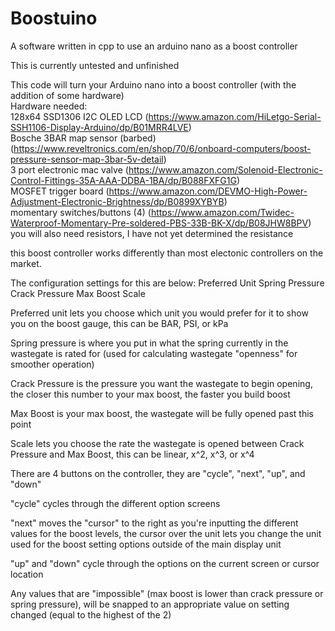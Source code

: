 # Boostuino
A software written in cpp to use an arduino nano as a boost controller

This is currently untested and unfinished

This code will turn your Arduino nano into a boost controller (with the addition of some hardware)  
Hardware needed:  
128x64 SSD1306 I2C OLED LCD (https://www.amazon.com/HiLetgo-Serial-SSH1106-Display-Arduino/dp/B01MRR4LVE)  
Bosche 3BAR map sensor (barbed) (https://www.reveltronics.com/en/shop/70/6/onboard-computers/boost-pressure-sensor-map-3bar-5v-detail)  
3 port electronic mac valve (https://www.amazon.com/Solenoid-Electronic-Control-Fittings-35A-AAA-DDBA-1BA/dp/B088FXFG1G)  
MOSFET trigger board (https://www.amazon.com/DEVMO-High-Power-Adjustment-Electronic-Brightness/dp/B0899XYBYB)  
momentary switches/buttons (4) (https://www.amazon.com/Twidec-Waterproof-Momentary-Pre-soldered-PBS-33B-BK-X/dp/B08JHW8BPV)  
you will also need resistors, I have not yet determined the resistance  

this boost controller works differently than most electonic controllers on the market.

The configuration settings for this are below:
Preferred Unit
Spring Pressure
Crack Pressure
Max Boost
Scale

Preferred unit lets you choose which unit you would prefer for it to show you on the boost gauge, this can be BAR, PSI, or kPa

Spring pressure is where you put in what the spring currently in the wastegate is rated for (used for calculating wastegate "openness" for smoother operation)

Crack Pressure is the pressure you want the wastegate to begin opening, the closer this number to your max boost, the faster you build boost

Max Boost is your max boost, the wastegate will be fully opened past this point

Scale lets you choose the rate the wastegate is opened between Crack Pressure and Max Boost, this can be linear, x^2, x^3, or x^4

There are 4 buttons on the controller, they are "cycle", "next", "up", and "down"

"cycle" cycles through the different option screens

"next" moves the "cursor" to the right as you're inputting the different values for the boost levels, the cursor over the unit lets you change the unit used for the boost setting options outside of the main display unit

"up" and "down" cycle through the options on the current screen or cursor location

Any values that are "impossible" (max boost is lower than crack pressure or spring pressure), will be snapped to an appropriate value on setting changed (equal to the highest of the 2)
